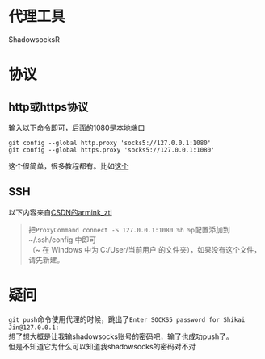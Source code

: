 [mTime]:#(1534521862988)
<!---
在走代理之前，我git push都是听天由命的，输完命令之后都是没反应的，先去做点别的事，中间偶尔回来看看，说不定它就上传成功了。 直到今天，它真的没法成功了...
--->
# 代理工具
ShadowsocksR  
# 协议
## http或https协议  
输入以下命令即可，后面的1080是本地端口
```
git config --global http.proxy 'socks5://127.0.0.1:1080' 
git config --global https.proxy 'socks5://127.0.0.1:1080'
```
这个很简单，很多教程都有。比如[这个](https://blog.fazero.me/2015/07/11/%E7%94%A8shadowsocks%E5%8A%A0%E9%80%9Fgit-clone/)
## SSH
以下内容来自[CSDN的armink_ztl](https://blog.csdn.net/arminkztl/article/details/79407723)  
> 把`ProxyCommand connect -S 127.0.0.1:1080 %h %p`配置添加到~/.ssh/config 中即可  
（~ 在
Windows 中为 C:/User/当前用户 的文件夹），如果没有这个文件，请先新建。  

# 疑问
`git push`命令使用代理的时候，跳出了`Enter SOCKS5 password for Shikai Jin@127.0.0.1:`  
想了想大概是让我输shadowsocks账号的密码吧，输了也成功push了。  
但是不知道它为什么可以知道我shadowsocks的密码对不对